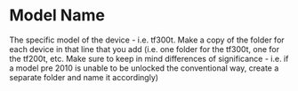 # Model Name
The specific model of the device - i.e. tf300t. Make a copy of the folder for each device in that line that you add (i.e. one folder for the tf300t, one for the tf200t, etc. Make sure to keep in mind differences of significance - i.e. if a model pre 2010 is unable to be unlocked the conventional way, create a separate folder and name it accordingly)
